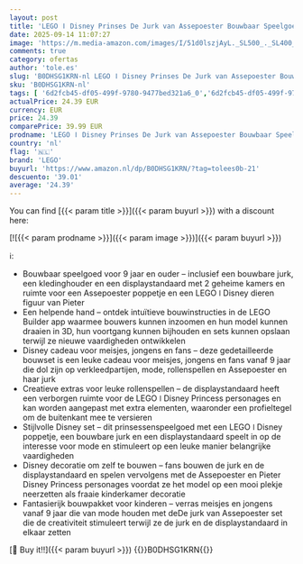 ```yaml
---
layout: post
title: 'LEGO ǀ Disney Prinses De Jurk van Assepoester Bouwbaar Speelgoed voor 9 jaar en Ouder met Aanpasbare Standaard  Assepoester Poppetje en Pieter Dieren Figuur  Creatief Bouwpakket voor Kinderen 43266'
date: 2025-09-14 11:07:27
image: 'https://m.media-amazon.com/images/I/51d0lszjAyL._SL500_._SL400_.jpg'
comments: true
category: ofertas
author: 'tole.es'
slug: 'B0DHSG1KRN-nl LEGO ǀ Disney Prinses De Jurk van Assepoester Bouwbaar...'
sku: 'B0DHSG1KRN-nl'
tags: [ '6d2fcb45-df05-499f-9780-9477bed321a6_0','6d2fcb45-df05-499f-9780-9477bed321a6_501','Arborist Merchandising Root','Bouw- & constructiespeelgoed','Creatieve spellen','Educatief speelgoed','Self Service','Special Features Stores','Speelgoed & spellen','Speelgoedbouwsets','lego','🇳🇱', ]
actualPrice: 24.39 EUR
currency: EUR
price: 24.39
comparePrice: 39.99 EUR
prodname: 'LEGO ǀ Disney Prinses De Jurk van Assepoester Bouwbaar Speelgoed voor 9 jaar en Ouder met Aanpasbare Standaard  Assepoester Poppetje en Pieter Dieren Figuur  Creatief Bouwpakket voor Kinderen 43266'
country: 'nl'
flag: '🇳🇱'
brand: 'LEGO'
buyurl: 'https://www.amazon.nl/dp/B0DHSG1KRN/?tag=tolees0b-21'
descuento: '39.01'
average: '24.39'
---
```


You can find [{{< param title >}}]({{< param buyurl >}}) with a discount here:

[![{{< param prodname >}}]({{< param image >}})]({{< param buyurl >}})

ℹ️:

- Bouwbaar speelgoed voor 9 jaar en ouder – inclusief een bouwbare jurk, een kledinghouder en een displaystandaard met 2 geheime kamers en ruimte voor een Assepoester poppetje en een LEGO ǀ Disney dieren figuur van Pieter
- Een helpende hand – ontdek intuïtieve bouwinstructies in de LEGO Builder app waarmee bouwers kunnen inzoomen en hun model kunnen draaien in 3D, hun voortgang kunnen bijhouden en sets kunnen opslaan terwijl ze nieuwe vaardigheden ontwikkelen
- Disney cadeau voor meisjes, jongens en fans – deze gedetailleerde bouwset is een leuke cadeau voor meisjes, jongens en fans vanaf 9 jaar die dol zijn op verkleedpartijen, mode, rollenspellen en Assepoester en haar jurk
- Creatieve extras voor leuke rollenspellen – de displaystandaard heeft een verborgen ruimte voor de LEGO ǀ Disney Princess personages en kan worden aangepast met extra elementen, waaronder een profieltegel om de buitenkant mee te versieren
- Stijlvolle Disney set – dit prinsessenspeelgoed met een LEGO ǀ Disney poppetje, een bouwbare jurk en een displaystandaard speelt in op de interesse voor mode en stimuleert op een leuke manier belangrijke vaardigheden
- Disney decoratie om zelf te bouwen – fans bouwen de jurk en de displaystandaard en spelen vervolgens met de Assepoester en Pieter Disney Princess personages voordat ze het model op een mooi plekje neerzetten als fraaie kinderkamer decoratie
- Fantasierijk bouwpakket voor kinderen – verras meisjes en jongens vanaf 9 jaar die van mode houden met deDe jurk van Assepoester set die de creativiteit stimuleert terwijl ze de jurk en de displaystandaard in elkaar zetten

[🛒 Buy it!!]({{< param buyurl >}})
{{<world>}}B0DHSG1KRN{{</world>}}
